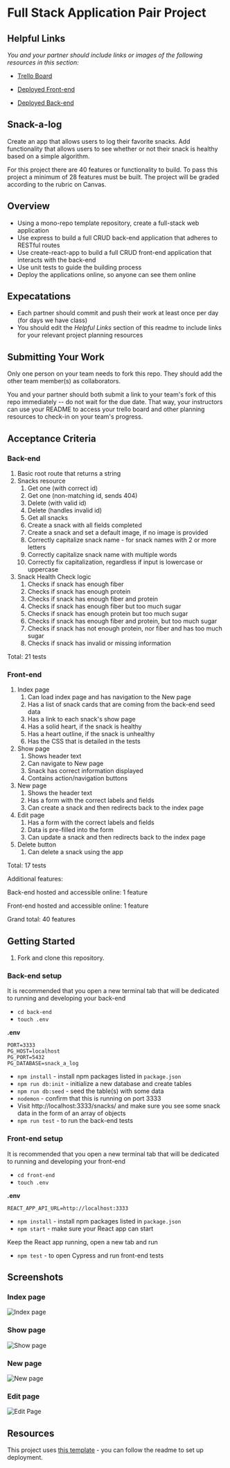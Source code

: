 # Full Stack Application Pair Project

## Helpful Links

_You and your partner should include links or images of the following resources in this section:_

- [Trello Board](https://trello.com/b/5TPYM7jV/snacks-attack)

- [Deployed Front-end](https://snacks-attack.netlify.app/)
- [Deployed Back-end](https://snack-a-log-server.herokuapp.com)

## Snack-a-log

Create an app that allows users to log their favorite snacks. Add functionality that allows users to see whether or not their snack is healthy based on a simple algorithm.

For this project there are 40 features or functionality to build. To pass this project a minimum of 28 features must be built. The project will be graded according to the rubric on Canvas.

## Overview

- Using a mono-repo template repository, create a full-stack web application
- Use express to build a full CRUD back-end application that adheres to RESTful routes
- Use create-react-app to build a full CRUD front-end application that interacts with the back-end
- Use unit tests to guide the building process
- Deploy the applications online, so anyone can see them online

## Expecatations

- Each partner should commit and push their work at least once per day (for days we have class)
- You should edit the _Helpful Links_ section of this readme to include links for your relevant project planning resources

## Submitting Your Work

Only one person on your team needs to fork this repo. They should add the other team member(s) as collaborators.

You and your partner should both submit a link to your team's fork of this repo immediately -- do not wait for the due date. That way, your instructors can use your README to access your trello board and other planning resources to check-in on your team's progress.

## Acceptance Criteria

### Back-end

1.  Basic root route that returns a string
1.  Snacks resource
    1. Get one (with correct id)
    1. Get one (non-matching id, sends 404)
    1. Delete (with valid id)
    1. Delete (handles invalid id)
    1. Get all snacks
    1. Create a snack with all fields completed
    1. Create a snack and set a default image, if no image is provided
    1. Correctly capitalize snack name - for snack names with 2 or more letters
    1. Correctly capitalize snack name with multiple words
    1. Correctly fix capitalization, regardless if input is lowercase or uppercase
1.  Snack Health Check logic
    1. Checks if snack has enough fiber
    1. Checks if snack has enough protein
    1. Checks if snack has enough fiber and protein
    1. Checks if snack has enough fiber but too much sugar
    1. Checks if snack has enough protein but too much sugar
    1. Checks if snack has enough fiber and protein, but too much sugar
    1. Checks if snack has not enough protein, nor fiber and has too much sugar
    1. Checks if snack has invalid or missing information

Total: 21 tests

### Front-end

1. Index page
   1. Can load index page and has navigation to the New page
   1. Has a list of snack cards that are coming from the back-end seed data
   1. Has a link to each snack's show page
   1. Has a solid heart, if the snack is healthy
   1. Has a heart outline, if the snack is unhealthy
   1. Has the CSS that is detailed in the tests
1. Show page
   1. Shows header text
   1. Can navigate to New page
   1. Snack has correct information displayed
   1. Contains action/navigation buttons
1. New page
   1. Shows the header text
   1. Has a form with the correct labels and fields
   1. Can create a snack and then redirects back to the index page
1. Edit page
   1. Has a form with the correct labels and fields
   1. Data is pre-filled into the form
   1. Can update a snack and then redirects back to the index page
1. Delete button
   1. Can delete a snack using the app

Total: 17 tests

Additional features:

Back-end hosted and accessible online: 1 feature

Front-end hosted and accessible online: 1 feature

Grand total: 40 features

## Getting Started

1. Fork and clone this repository.

### Back-end setup

It is recommended that you open a new terminal tab that will be dedicated to running and developing your back-end

- `cd back-end`
- `touch .env`

**.env**

```
PORT=3333
PG_HOST=localhost
PG_PORT=5432
PG_DATABASE=snack_a_log
```

- `npm install` - install npm packages listed in `package.json`
- `npm run db:init` - initialize a new database and create tables
- `npm run db:seed` - seed the table(s) with some data
- `nodemon` - confirm that this is running on port 3333
- Visit http://localhost:3333/snacks/ and make sure you see some snack data in the form of an array of objects
- `npm run test` - to run the back-end tests

### Front-end setup

It is recommended that you open a new terminal tab that will be dedicated to running and developing your front-end

- `cd front-end`
- `touch .env`

**.env**

```
REACT_APP_API_URL=http://localhost:3333
```

- `npm install` - install npm packages listed in `package.json`
- `npm start` - make sure your React app can start

Keep the React app running, open a new tab and run

- `npm test` - to open Cypress and run front-end tests

## Screenshots

### Index page

![Index page](./assets/index-page.png)

### Show page

![Show page](./assets/show-page.png)

### New page

![New page](./assets/new-page.png)

### Edit page

![Edit Page](./assets/edit-page.png)

## Resources

This project uses [this template](https://github.com/joinpursuit/pern-final-project-template) - you can follow the readme to set up deployment.

